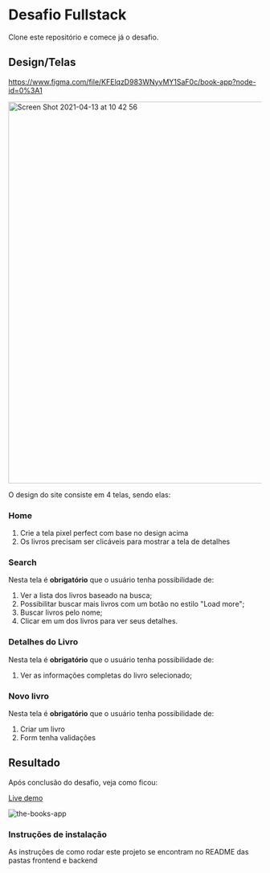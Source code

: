 # Desafio Fullstack

Clone este repositório e comece já o desafio.

## Design/Telas
https://www.figma.com/file/KFElqzD983WNyvMY1SaF0c/book-app?node-id=0%3A1

<img width="759" alt="Screen Shot 2021-04-13 at 10 42 56" src="https://user-images.githubusercontent.com/13947203/114562602-04ac2880-9c45-11eb-8f33-cc6637c475fb.png">


O design do site consiste em 4 telas, sendo elas:

### Home

1. Crie a tela pixel perfect com base no design acima
2. Os livros precisam ser clicáveis para mostrar a tela de detalhes

### Search

Nesta tela é **obrigatório** que o usuário tenha possibilidade de:

1. Ver a lista dos livros baseado na busca;
2. Possibilitar buscar mais livros com um botão no estilo "Load more";
3. Buscar livros pelo nome;
4. Clicar em um dos livros para ver seus detalhes.

### Detalhes do Livro

Nesta tela é **obrigatório** que o usuário tenha possibilidade de:

1. Ver as informações completas do livro selecionado;

### Novo livro

Nesta tela é **obrigatório** que o usuário tenha possibilidade de:

1. Criar um livro
2. Form tenha validações

## Resultado

Após conclusão do desafio, veja como ficou:

[Live demo](https://the-books-app.herokuapp.com/)

![the-books-app](https://user-images.githubusercontent.com/11440704/116832941-284ff800-ab8d-11eb-8301-aef49c4c24d4.gif)

### Instruções de instalação

As instruções de como rodar este projeto se encontram no README das pastas frontend e backend
